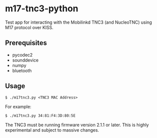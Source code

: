 # m17-tnc3-python
Test app for interacting with the Mobilinkd TNC3 (and NucleoTNC) using M17 protocol over KISS.

## Prerequisites

 - pycodec2
 - sounddevice
 - numpy
 - bluetooth

## Usage

    $ ./m17tnc3.py <TNC3 MAC Address>
    
For example:

    $ ./m17tnc3.py 34:81:F4:3D:80:5E
    
The TNC3 must be running firmware version 2.1.1 or later.  This is highly
experimental and subject to massive changes.
